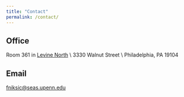 ```yaml
---
title: "Contact"
permalink: /contact/
---
```


## Office

Room 361 in [Levine North](https://www.facilities.upenn.edu/maps/locations/levine-north) \\
3330 Walnut Street \\
Philadelphia, PA 19104

## Email

[fniksic@seas.upenn.edu](mailto:fniksic@seas.upenn.edu)
